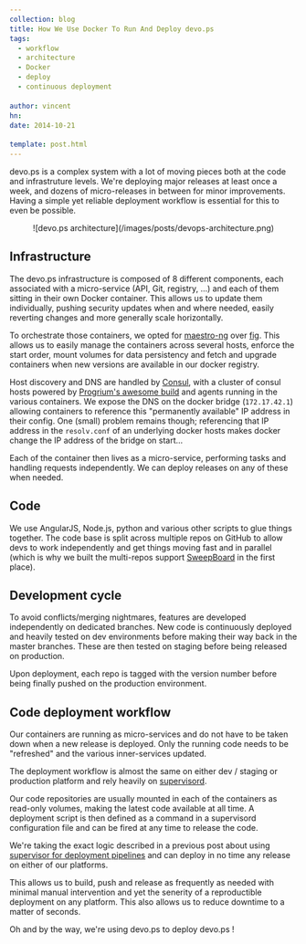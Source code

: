 ```yaml
---
collection: blog
title: How We Use Docker To Run And Deploy devo.ps
tags:
  - workflow
  - architecture
  - Docker
  - deploy
  - continuous deployment

author: vincent
hn:
date: 2014-10-21

template: post.html
---
```


devo.ps is a complex system with a lot of moving pieces both at the code and infrastruture levels. We're deploying major releases at least once a week, and dozens of micro-releases in between for minor improvements. Having a simple yet reliable deployment workflow is essential for this to even be possible.

<p align='center'>![devo.ps architecture](/images/posts/devops-architecture.png)</p>

## Infrastructure

The devo.ps infrastructure is composed of 8 different components, each associated with a micro-service (API, Git, registry, ...) and each of them sitting in their own Docker container. This allows us to update them individually, pushing security updates when and where needed, easily reverting changes and more generally scale horizontally.

To orchestrate those containers, we opted for [maestro-ng](https://github.com/signalfuse/maestro-ng) over [fig](http://www.fig.sh/). This allows us to easily manage the containers across several hosts, enforce the start order, mount volumes for data persistency and fetch and upgrade containers when new versions are available in our docker registry.

Host discovery and DNS are handled by [Consul](http://www.consul.io/), with a cluster of consul hosts powered by [Progrium's awesome build](https://registry.hub.docker.com/u/progrium/consul/) and agents running in the various containers. We expose the DNS on the docker bridge (`172.17.42.1`) allowing containers to reference this "permanently available" IP address in their config. One (small) problem remains though; referencing that IP address in the `resolv.conf` of an underlying docker hosts makes docker change the IP address of the bridge on start...

Each of the container then lives as a micro-service, performing tasks and handling requests independently. We can deploy releases on any of these when needed.

## Code

We use AngularJS, Node.js, python and various other scripts to glue things together. The code base is split across multiple repos on GitHub to allow devs to work independently and get things moving fast and in parallel (which is why we built the multi-repos support [SweepBoard](http://sweepboard.com) in the first place).

## Development cycle

To avoid conflicts/merging nightmares, features are developed independently on dedicated branches. New code is continuously deployed and heavily tested on dev environments before making their way back in the master branches. These are then tested on staging before being released on production.

Upon deployment, each repo is tagged with the version number before being finally pushed on the production environment.

## Code deployment workflow

Our containers are running as micro-services and do not have to be taken down when a new release is deployed. Only the running code needs to be "refreshed" and the various inner-services updated.

The deployment workflow is almost the same on either dev / staging or production platform and rely heavily on [supervisord](http://supervisord.org/).

Our code repositories are usually mounted in each of the containers as read-only volumes, making the latest code available at all time. A deployment script is then defined as a command in a supervisord configuration file and can be fired at any time to release the code.

We're taking the exact logic described in a previous post about using [supervisor for deployment pipelines](/blog/supervisord-for-deploy-pipelines) and can deploy in no time any release on either of our platforms.

This allows us to build, push and release as frequently as needed with minimal manual intervention and yet the senerity of a reproductible deployment on any platform. This also allows us to reduce downtime to a matter of seconds.

Oh and by the way, we're using devo.ps to deploy devo.ps !
